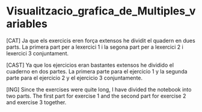 # Visualitzacio_grafica_de_Multiples_variables

[CAT] Ja que els exercicis eren força extensos he dividit el quadern en dues parts. 
La primera part per a lexercici 1 i la segona part per a lexercici 2 i lexercici 3 conjuntament.

[CAST] Ya que los ejercicios eran bastantes extensos he dividido el cuaderno en dos partes. 
La primera parte para el ejercicio 1 y la segunda parte para el ejercicio 2 y el ejercicio 3 conjuntamente.

[ING] Since the exercises were quite long, I have divided the notebook into two parts. 
The first part for exercise 1 and the second part for exercise 2 and exercise 3 together.
